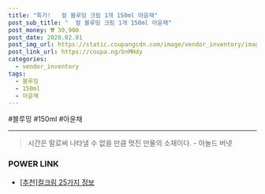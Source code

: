 ```yaml
--- 
title: "특가!   컬 블루밍 크림 1개 150ml 아윤채" 
post_sub_title: "  컬 블루밍 크림 1개 150ml 아윤채" 
post_money: ₩ 30,900 
post_date: 2020.02.01 
post_img_url: https://static.coupangcdn.com/image/vendor_inventory/images/2018/06/08/15/3/24a19e94-c420-4eba-9be5-4ca4dbb1ab25.jpg 
post_link_url: https://coupa.ng/bnMHdy 
categories: 
  - vendor_inventory 
tags: 
  - 블루밍 
  - 150ml 
  - 아윤채 
--- 
```

  #블루밍 #150ml #아윤채 
<hr> 

> 시간은 말로써 나타낼 수 없을 만큼 멋진 만물의 소재이다. - 아놀드 버넷 


### POWER LINK

* <a href="https://blog.naver.com/fasyy4321/221791940517" target="_blank">[추천]컬크림 25가지 정보</a>
